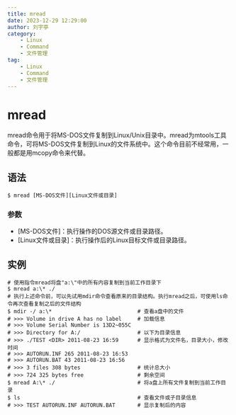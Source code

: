 ```yaml
---
title: mread
date: 2023-12-29 12:29:00
author: 刘宇亭
category:
    - Linux
    - Command
    - 文件管理
tag:
    - Linux
    - Command
    - 文件管理
---
```

# mread

mread命令用于将MS-DOS文件复制到Linux/Unix目录中。mread为mtools工具命令，可将MS-DOS文件复制到Linux的文件系统中。这个命令目前不经常用，一般都是用mcopy命令来代替。

## 语法

```shell
$ mread [MS-DOS文件][Linux文件或目录]
```

### 参数

- [MS-DOS文件]：执行操作的DOS源文件或目录路径。
- [Linux文件或目录]：执行操作后的Linux目标文件或目录路径。

## 实例

```shell
# 使用指令mread将盘"a:\"中的所有内容复制到当前工作目录下
$ mread a:\* ./
# 执行上述命令前，可以先试用mdir命令查看原来的目录结构。执行mread之后，可使用ls命令再次查看复制之后的文件结构
$ mdir -/ a:\*                           # 查看a盘中的文件
# >>> Volume in drive A has no label     # 加载信息
# >>> Volume Serial Number is 13D2~055C
# >>> Directory for A:/                  # 以下为目录信息
# >>> ./TEST <DIR> 2011-08-23 16:59      # 显示格式为文件名，目录大小，修改时间
# >>> AUTORUN.INF 265 2011-08-23 16:53
# >>> AUTORUN.BAT 43 2011-08-23 16:56
# >>> 3 files 308 bytes                  # 统计总大小
# >>> 724 325 bytes free                 # 剩余空间
$ mread A:\* ./                          # 将a盘上所有文件复制到当前工作目录
$ ls                                     # 查看文件或子目录信息
# >>> TEST AUTORUN.INF AUTORUN.BAT       # 显示复制后的内容
```
